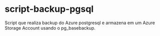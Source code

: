 # script-backup-pgsql
Script que realiza backup do Azure postgresql e armazena em um Azure Storage Account usando o pg_basebackup.
